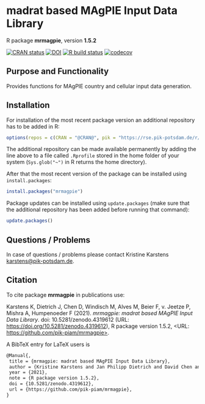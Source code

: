 # madrat based MAgPIE Input Data Library

R package **mrmagpie**, version **1.5.2**

[![CRAN status](https://www.r-pkg.org/badges/version/mrmagpie)](https://cran.r-project.org/package=mrmagpie) [![DOI](https://zenodo.org/badge/DOI/10.5281/zenodo.4319612.svg)](https://doi.org/10.5281/zenodo.4319612)  [![R build status](https://github.com/pik-piam/mrmagpie/workflows/check/badge.svg)](https://github.com/pik-piam/mrmagpie/actions) [![codecov](https://codecov.io/gh/pik-piam/mrmagpie/branch/master/graph/badge.svg)](https://codecov.io/gh/pik-piam/mrmagpie)

## Purpose and Functionality

Provides functions for MAgPIE country and cellular input data generation.


## Installation

For installation of the most recent package version an additional repository has to be added in R:

```r
options(repos = c(CRAN = "@CRAN@", pik = "https://rse.pik-potsdam.de/r/packages"))
```
The additional repository can be made available permanently by adding the line above to a file called `.Rprofile` stored in the home folder of your system (`Sys.glob("~")` in R returns the home directory).

After that the most recent version of the package can be installed using `install.packages`:

```r 
install.packages("mrmagpie")
```

Package updates can be installed using `update.packages` (make sure that the additional repository has been added before running that command):

```r 
update.packages()
```

## Questions / Problems

In case of questions / problems please contact Kristine Karstens <karstens@pik-potsdam.de>.

## Citation

To cite package **mrmagpie** in publications use:

Karstens K, Dietrich J, Chen D, Windisch M,
Alves M, Beier F, v. Jeetze P, Mishra A,
Humpenoeder F (2021). _mrmagpie: madrat based
MAgPIE Input Data Library_. doi:
10.5281/zenodo.4319612 (URL:
https://doi.org/10.5281/zenodo.4319612), R
package version 1.5.2, <URL:
https://github.com/pik-piam/mrmagpie>.

A BibTeX entry for LaTeX users is

 ```latex
@Manual{,
  title = {mrmagpie: madrat based MAgPIE Input Data Library},
  author = {Kristine Karstens and Jan Philipp Dietrich and David Chen and Michael Windisch and Marcos Alves and Felicitas Beier and Patrick {v. Jeetze} and Abhijeet Mishra and Florian Humpenoeder},
  year = {2021},
  note = {R package version 1.5.2},
  doi = {10.5281/zenodo.4319612},
  url = {https://github.com/pik-piam/mrmagpie},
}
```

